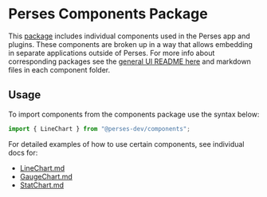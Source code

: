 # Perses Components Package

This [package](https://www.npmjs.com/package/@perses-dev/components) includes individual components used in the Perses app and plugins. These components are broken up in a way that allows embedding in separate applications outside of Perses. For more info about corresponding packages see the [general UI README here](https://github.com/perses/perses/blob/main/ui/README.md) and markdown files in each component folder.


## Usage 

To import components from the components package use the syntax below:

```typescript
import { LineChart } from "@perses-dev/components";
```

For detailed examples of how to use certain components, see individual docs for: 

- [LineChart.md](./src/LineChart/LineChart.md)
- [GaugeChart.md](./src/GaugeChart/GaugeChart.md)
- [StatChart.md](./src/StatChart/StatChart.md)
